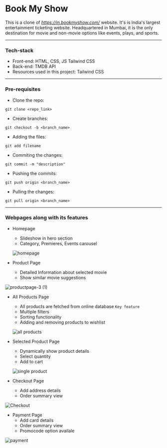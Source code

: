 #  Book My Show

This is a clone of *https://in.bookmyshow.com/* website. It's is India's largest entertainment ticketing website. Headquartered in Mumbai, it is the only destination for movie and non-movie options like events, plays, and sports.

<hr>

### Tech-stack

- Front-end: HTML, CSS, JS Tailwind CSS<br/>
- Back-end: TMDB API<br/>
- Resources used in this project: Tailwind CSS <br/>

<hr>

### Pre-requisites

- Clone the repo: 
```
git clone <repo_link>
```

- Create branches: 
```
git checkout -b <branch_name>
```

- Adding the files: 
```
git add filename
```

- Commiting the changes: 
```
git commit -m "description"
```

- Pushing the commits: 
```
git push origin <branch_name>
```

- Pulling the changes:
```
git pull origin <branch_name>
```

<hr>

### Webpages along with its features

- Homepage
  - Slideshow in hero section
  - Category, Premieres, Events carousel
  
  ![homepage](https://user-images.githubusercontent.com/80893464/154789079-763b4c2f-bb28-48ca-8a73-407ea6a7e19d.png)


- Product Page
  - Detailed Information about selected movie
  - Show similar movie suggestions

![productpage-3 (1)](https://user-images.githubusercontent.com/80893464/154789812-a7ada78f-da0b-4a8e-bd08-7fb59907731f.png)




- All Products Page
  - All products are fetched from online database ```Key feature```
  - Multiple filters
  - Sorting functionality
  - Adding and removing products to wishlist
    
  ![all products](https://user-images.githubusercontent.com/86410034/129320333-f0657102-243a-4ef7-8bb4-82c2c2b4c31d.png)

- Selected Product Page
  - Dynamically show product details
  - Select quantity
  - Add to cart

  ![single product](https://user-images.githubusercontent.com/86410034/129320370-86c06387-32a0-4b3a-9812-1eda9eaada4b.png)

- Checkout Page 
  - Add address details
  - Order summary view

![Checkout](https://user-images.githubusercontent.com/86410034/129320743-a2c2e8ed-e309-4e1a-9bfb-41ce201847da.png)

- Payment Page
  - Add card details
  - Order summary view
  - Promocode option availale

![payment](https://user-images.githubusercontent.com/86410034/129321544-2316bd85-e770-4952-aa38-b37f0a6d2066.png)



